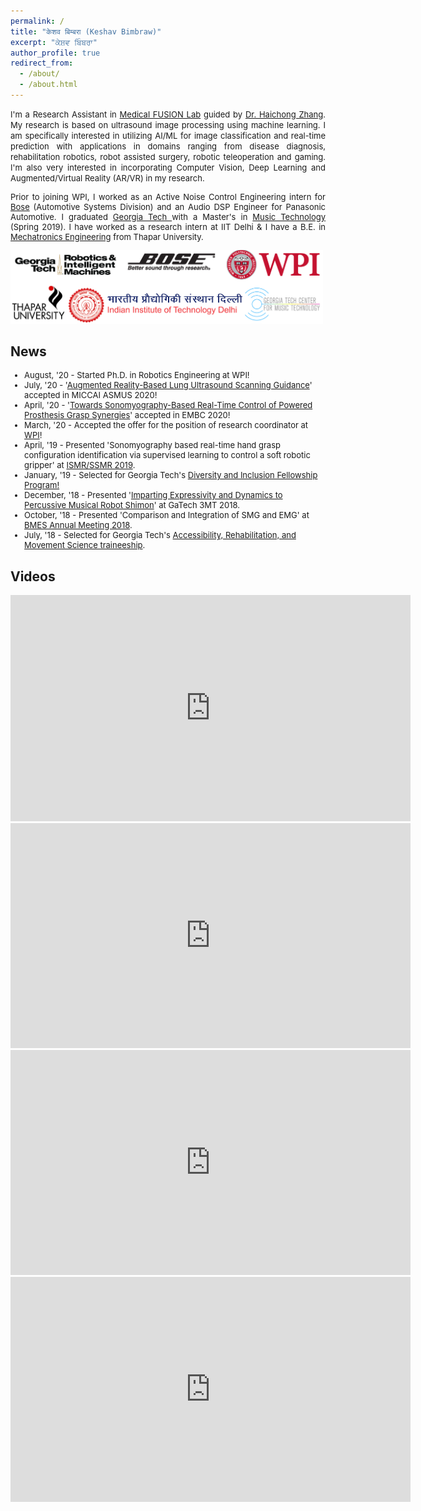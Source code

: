 ```yaml
---
permalink: /
title: "केशव बिम्बरा (Keshav Bimbraw)"
excerpt: "ਕੇਸ਼ਵ ਬਿੰਬਰਾ"
author_profile: true
redirect_from: 
  - /about/
  - /about.html
---
```

<font size="-1"><p align="justify">
I'm a Research Assistant in <a href="https://medicalfusionlab.wordpress.com/">Medical FUSION Lab</a> guided by <a href="https://www.wpi.edu/people/faculty/hzhang10">Dr. Haichong Zhang</a>. My research is based on ultrasound image processing using machine learning. I am specifically interested in utilizing AI/ML for image classification and real-time prediction with applications in domains ranging from disease diagnosis, rehabilitation robotics, robot assisted surgery, robotic teleoperation and gaming. I'm also very interested in incorporating Computer Vision, Deep Learning and Augmented/Virtual Reality (AR/VR) in my research.</p>
<p align="justify">
Prior to joining WPI, I worked as an Active Noise Control Engineering intern for <a href="https://automotive.bose.com/">Bose</a> (Automotive Systems Division) and an Audio DSP Engineer for Panasonic Automotive. I graduated <a href="https://www.news.gatech.edu/2018/11/06/getting-know-georgia-tech-keshav-bimbraw"> Georgia Tech </a> with a Master's in <a href="https://gtcmt.gatech.edu/robotic-musicianship">Music Technology</a> (Spring 2019). I have worked as a research intern at IIT Delhi & I have a B.E. in <a href="http://www.thapar.edu/programmes/pages/btech-in-mechatronics"> Mechatronics Engineering</a> from Thapar University.</p>
</font>
<img src="../images/affiliations.PNG" alt="Affiliations"width="500">

News
------
<font size="-1">
<ul>
  <li>August, '20 - Started Ph.D. in Robotics Engineering at WPI!</li>
  <li>July, '20 - '<a href="https://vimeo.com/448019177">Augmented Reality-Based Lung Ultrasound Scanning Guidance</a>' accepted in MICCAI ASMUS 2020!</li>
  <li>April, '20 - '<a href="https://ieeexplore.ieee.org/document/9176483">Towards Sonomyography-Based Real-Time Control of Powered Prosthesis Grasp Synergies</a>' accepted in EMBC 2020!</li>
  <li>March, '20 - Accepted the offer for the position of research coordinator at <a href="https://www.wpi.edu/people/staff/kbimbraw">WPI</a>!</li>
  <li>April, '19 - Presented 'Sonomyography based real-time hand grasp configuration identification via supervised learning to control a soft robotic gripper' at <a href="http://www.ismr.gatech.edu/2019/">ISMR/SSMR 2019</a>.</li>
  <li>January, '19 - Selected for Georgia Tech's <a href="https://diversity.gatech.edu/2019-diversity-and-inclusion-fellows-bios">Diversity and Inclusion Fellowship Program!</a></li>
  <li>December, '18 - Presented '<a href="https://smartech.gatech.edu/handle/1853/60602">Imparting Expressivity and Dynamics to Percussive Musical Robot Shimon</a>' at GaTech 3MT 2018.</li>
  <li>October, '18 - Presented 'Comparison and Integration of SMG and EMG' at <a href="https://www.bmes.org/content.asp?contentid=392">BMES Annual Meeting 2018</a>.</li>
  <li>July, '18 - Selected for Georgia Tech's <a href="http://arms.robotics.gatech.edu/cohort3">Accessibility, Rehabilitation, and Movement Science traineeship</a>.</li>
  </ul>
</font>

Videos
------

<iframe src="https://player.vimeo.com/video/444132536" width="640" height="362" frameborder="0" allow="autoplay; fullscreen" allowfullscreen></iframe>
<iframe src="https://player.vimeo.com/video/444131445" width="640" height="360" frameborder="0" allow="autoplay; fullscreen" allowfullscreen></iframe>
<iframe src="https://player.vimeo.com/video/448019177" width="640" height="360" frameborder="0" allow="autoplay; fullscreen" allowfullscreen></iframe>
<iframe src="https://player.vimeo.com/video/174093155" width="640" height="360" frameborder="0" allow="autoplay; fullscreen" allowfullscreen></iframe>
